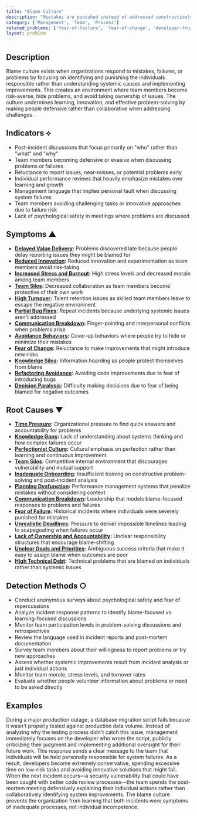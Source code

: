 ```yaml
---
title: "Blame Culture"
description: "Mistakes are punished instead of addressed constructively, discouraging risk-taking and learning"
category: ['Management', 'Team', 'Process']
related_problems: ['fear-of-failure', 'fear-of-change', 'developer-frustration-and-burnout']
layout: problem
---
```


## Description

Blame culture exists when organizations respond to mistakes, failures, or problems by focusing on identifying and punishing the individuals responsible rather than understanding systemic causes and implementing improvements. This creates an environment where team members become risk-averse, hide problems, and avoid taking ownership of issues. The culture undermines learning, innovation, and effective problem-solving by making people defensive rather than collaborative when addressing challenges.

## Indicators ⟡

- Post-incident discussions that focus primarily on "who" rather than "what" and "why"
- Team members becoming defensive or evasive when discussing problems or failures
- Reluctance to report issues, near-misses, or potential problems early
- Individual performance reviews that heavily emphasize mistakes over learning and growth
- Management language that implies personal fault when discussing system failures
- Team members avoiding challenging tasks or innovative approaches due to failure risk
- Lack of psychological safety in meetings where problems are discussed

## Symptoms ▲

- **[Delayed Value Delivery](delayed-value-delivery.md):** Problems discovered late because people delay reporting issues they might be blamed for
- **[Reduced Innovation](reduced-innovation.md):** Reduced innovation and experimentation as team members avoid risk-taking
- **[Increased Stress and Burnout](increased-stress-and-burnout.md):** High stress levels and decreased morale among team members
- **[Team Silos](team-silos.md):** Decreased collaboration as team members become protective of their own work
- **[High Turnover](high-turnover.md):** Talent retention issues as skilled team members leave to escape the negative environment
- **[Partial Bug Fixes](partial-bug-fixes.md):** Repeat incidents because underlying systemic issues aren't addressed
- **[Communication Breakdown](communication-breakdown.md):** Finger-pointing and interpersonal conflicts when problems arise
- **[Avoidance Behaviors](avoidance-behaviors.md):** Cover-up behaviors where people try to hide or minimize their mistakes
- **[Fear of Change](fear-of-change.md):** Reluctance to make improvements that might introduce new risks
- **[Knowledge Silos](knowledge-silos.md):** Information hoarding as people protect themselves from blame
- **[Refactoring Avoidance](refactoring-avoidance.md):** Avoiding code improvements due to fear of introducing bugs
- **[Decision Paralysis](decision-paralysis.md):** Difficulty making decisions due to fear of being blamed for negative outcomes

## Root Causes ▼

- **[Time Pressure](time-pressure.md):** Organizational pressure to find quick answers and accountability for problems
- **[Knowledge Gaps](knowledge-gaps.md):** Lack of understanding about systems thinking and how complex failures occur
- **[Perfectionist Culture](perfectionist-culture.md):** Cultural emphasis on perfection rather than learning and continuous improvement
- **[Team Silos](team-silos.md):** Competitive internal environment that discourages vulnerability and mutual support
- **[Inadequate Onboarding](inadequate-onboarding.md):** Insufficient training on constructive problem-solving and post-incident analysis
- **[Planning Dysfunction](planning-dysfunction.md):** Performance management systems that penalize mistakes without considering context
- **[Communication Breakdown](communication-breakdown.md):** Leadership that models blame-focused responses to problems and failures
- **[Fear of Failure](fear-of-failure.md):** Historical incidents where individuals were severely punished for mistakes
- **[Unrealistic Deadlines](unrealistic-deadlines.md):** Pressure to deliver impossible timelines leading to scapegoating when failures occur
- **[Lack of Ownership and Accountability](lack-of-ownership-and-accountability.md):** Unclear responsibility structures that encourage blame-shifting
- **[Unclear Goals and Priorities](unclear-goals-and-priorities.md):** Ambiguous success criteria that make it easy to assign blame when outcomes are poor
- **[High Technical Debt](high-technical-debt.md):** Technical problems that are blamed on individuals rather than systemic issues

## Detection Methods ○

- Conduct anonymous surveys about psychological safety and fear of repercussions
- Analyze incident response patterns to identify blame-focused vs. learning-focused discussions
- Monitor team participation levels in problem-solving discussions and retrospectives
- Review the language used in incident reports and post-mortem documentation
- Survey team members about their willingness to report problems or try new approaches
- Assess whether systemic improvements result from incident analysis or just individual actions
- Monitor team morale, stress levels, and turnover rates
- Evaluate whether people volunteer information about problems or need to be asked directly

## Examples

During a major production outage, a database migration script fails because it wasn't properly tested against production data volume. Instead of analyzing why the testing process didn't catch this issue, management immediately focuses on the developer who wrote the script, publicly criticizing their judgment and implementing additional oversight for their future work. This response sends a clear message to the team that individuals will be held personally responsible for system failures. As a result, developers become extremely conservative, spending excessive time on low-risk tasks and avoiding innovative solutions that might fail. When the next incident occurs—a security vulnerability that could have been caught with better code review processes—the team spends the post-mortem meeting defensively explaining their individual actions rather than collaboratively identifying system improvements. The blame culture prevents the organization from learning that both incidents were symptoms of inadequate processes, not individual incompetence.